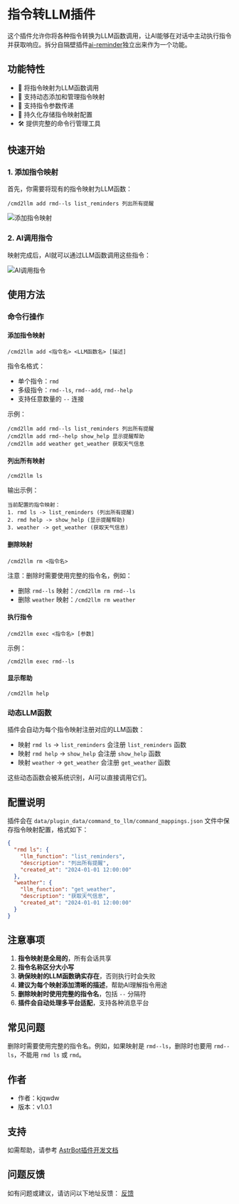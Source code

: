# 指令转LLM插件

这个插件允许你将各种指令转换为LLM函数调用，让AI能够在对话中主动执行指令并获取响应。拆分自隔壁插件[ai-reminder](https://github.com/kjqwer/astrbot_plugin_sy)独立出来作为一个功能。

## 功能特性

- 🔄 将指令映射为LLM函数调用
- 📝 支持动态添加和管理指令映射
- 🎯 支持指令参数传递
- 💾 持久化存储指令映射配置
- 🛠️ 提供完整的命令行管理工具

## 快速开始

### 1. 添加指令映射

首先，你需要将现有的指令映射为LLM函数：

```
/cmd2llm add rmd--ls list_reminders 列出所有提醒
```

![添加指令映射](https://sywb.top/Staticfiles/pic/command1.png)

### 2. AI调用指令

映射完成后，AI就可以通过LLM函数调用这些指令：

![AI调用指令](https://sywb.top/Staticfiles/pic/command2.png)

## 使用方法

### 命令行操作

#### 添加指令映射
```
/cmd2llm add <指令名> <LLM函数名> [描述]
```

指令名格式：
- 单个指令：`rmd`
- 多级指令：`rmd--ls`, `rmd--add`, `rmd--help`
- 支持任意数量的 `--` 连接

示例：
```
/cmd2llm add rmd--ls list_reminders 列出所有提醒
/cmd2llm add rmd--help show_help 显示提醒帮助
/cmd2llm add weather get_weather 获取天气信息
```

#### 列出所有映射
```
/cmd2llm ls
```

输出示例：
```
当前配置的指令映射：
1. rmd ls -> list_reminders (列出所有提醒)
2. rmd help -> show_help (显示提醒帮助)
3. weather -> get_weather (获取天气信息)
```

#### 删除映射
```
/cmd2llm rm <指令名>
```

注意：删除时需要使用完整的指令名，例如：
- 删除 `rmd--ls` 映射：`/cmd2llm rm rmd--ls`
- 删除 `weather` 映射：`/cmd2llm rm weather`

#### 执行指令
```
/cmd2llm exec <指令名> [参数]
```

示例：
```
/cmd2llm exec rmd--ls
```

#### 显示帮助
```
/cmd2llm help
```

### 动态LLM函数

插件会自动为每个指令映射注册对应的LLM函数：

- 映射 `rmd ls` → `list_reminders` 会注册 `list_reminders` 函数
- 映射 `rmd help` → `show_help` 会注册 `show_help` 函数
- 映射 `weather` → `get_weather` 会注册 `get_weather` 函数

这些动态函数会被系统识别，AI可以直接调用它们。

## 配置说明

插件会在 `data/plugin_data/command_to_llm/command_mappings.json` 文件中保存指令映射配置，格式如下：

```json
{
  "rmd ls": {
    "llm_function": "list_reminders",
    "description": "列出所有提醒",
    "created_at": "2024-01-01 12:00:00"
  },
  "weather": {
    "llm_function": "get_weather",
    "description": "获取天气信息",
    "created_at": "2024-01-01 12:00:00"
  }
}
```

## 注意事项

1. **指令映射是全局的**，所有会话共享
2. **指令名称区分大小写**
3. **确保映射的LLM函数确实存在**，否则执行时会失败
4. **建议为每个映射添加清晰的描述**，帮助AI理解指令用途
5. **删除映射时使用完整的指令名**，包括 `--` 分隔符
6. **插件会自动处理多平台适配**，支持各种消息平台

## 常见问题

删除时需要使用完整的指令名。例如，如果映射是 `rmd--ls`，删除时也要用 `rmd--ls`，不能用 `rmd ls` 或 `rmd`。


## 作者

- 作者：kjqwdw
- 版本：v1.0.1

## 支持

如需帮助，请参考 [AstrBot插件开发文档](https://astrbot.soulter.top/center/docs/%E5%BC%80%E5%8F%91/%E6%8F%92%E4%BB%B6%E5%BC%80%E5%8F%91/)

## 问题反馈

如有问题或建议，请访问以下地址反馈：
[反馈](https://github.com/kjqwer/astrbot_plugin_command_to_llm/issues)